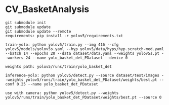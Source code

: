 # CV_BasketAnalysis
    git submodule init
    git submodule update
    git submodule update --remote
    requirements: pip install -r yolov5/requirements.txt
    
    train-yolo: python yolov5/train.py --img 416 --cfg yolov5/models/yolov5s.yaml --hyp yolov5/data/hyps/hyp.scratch-med.yaml --batch 14 --epochs 20 --data dataset/data.yaml --weights yolov5s.pt --workers 24 --name yolo_basket_det_PDataset --device 0

    weights path: yolov5/runs/train/yolo_basket_det
    
    inference-yolo: python yolov5/detect.py --source dataset/test/images --weights yolov5/runs/train/yolo_basket_det_PDataset/weights/best.pt --conf 0.25 --name yolo_basket_det_PDataset

    use with camera: python yolov5/detect.py --weights yolov5/runs/train/yolo_basket_det_PDataset/weights/best.pt --source 0